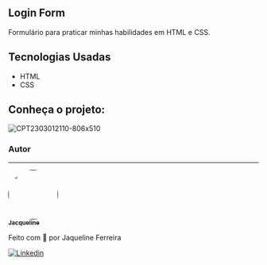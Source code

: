 
## Login Form

Formulário para praticar minhas habilidades em HTML e CSS.

## Tecnologias Usadas
 * HTML
 * CSS
 
## Conheça o projeto: 

![CPT2303012110-806x510](https://user-images.githubusercontent.com/64090350/222295476-318718ac-8db1-46d2-a308-82151eca6c23.gif)


### Autor
---

<a href="">
 <img style="border-radius: 50%;" src="https://avatars.githubusercontent.com/jacqueline-dev" width="100px;" alt=""/>
 <br />
 <sub><b>Jacqueline</b></sub></a> <a href="https://augecode.com/" title="Augecode"></a>


Feito com 💜 por Jaqueline Ferreira 

[![Linkedin](https://img.shields.io/badge/Meu%20Perfil-Linkdin-blueviolet)](https://www.linkedin.com/in/jacqueline-ferreira-a152761a5/)


